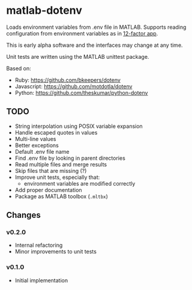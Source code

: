 # matlab-dotenv

Loads environment variables from .env file in MATLAB. Supports
reading configuration from environment variables as in
[12-factor app](https://12factor.net/config).

This is early alpha software and the interfaces may change at any time.

Unit tests are written using the MATLAB unittest package.

Based on:
* Ruby: <https://github.com/bkeepers/dotenv>
* Javascript: <https://github.com/motdotla/dotenv>
* Python: <https://github.com/theskumar/python-dotenv>

## TODO

* String interpolation using POSIX variable expansion
* Handle escaped quotes in values
* Multi-line values
* Better exceptions
* Default .env file name
* Find .env file by looking in parent directories
* Read multiple files and merge results
* Skip files that are missing (?)
* Improve unit tests, especially that:
    * environment variables are modified correctly
* Add proper documentation
* Package as MATLAB toolbox (`.mltbx`)

## Changes

### v0.2.0

* Internal refactoring
* Minor improvements to unit tests

### v0.1.0

* Initial implementation
